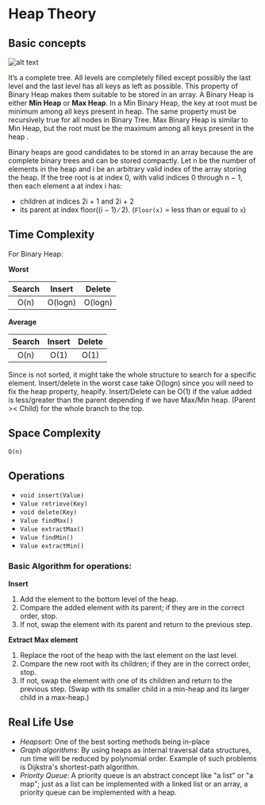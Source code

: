 # Heap Theory

## Basic concepts

![alt text](https://upload.wikimedia.org/wikipedia/commons/thumb/3/38/Max-Heap.svg/320px-Max-Heap.svg.png "Heap")

It’s a complete tree. All levels are completely filled except possibly the last level and the last level has all keys as left as possible.
This property of Binary Heap makes them suitable to be stored in an array.
A Binary Heap is either **Min Heap** or **Max Heap**.
In a Min Binary Heap, the key at root must be minimum among all keys present in heap. The same property must be recursively true for all nodes in Binary Tree.
Max Binary Heap is similar to Min Heap, but the root must be the maximum among all keys present in the heap .

Binary heaps are good candidates to be stored in an array because the are complete binary trees and can be stored compactly.
Let n be the number of elements in the heap and i be an arbitrary valid index of the array storing the heap.
If the tree root is at index 0, with valid indices 0 through n − 1, then each element a at index i has:

- children at indices 2i + 1 and 2i + 2
- its parent at index floor((i − 1) ∕ 2). (`Floor(x)` = less than or equal to `x`)


## Time Complexity

For Binary Heap:

**Worst**

| Search | Insert | Delete |
|:-------:|:-------:|:-------:|
| O(n) | O(logn) | O(logn) |


**Average**

| Search | Insert | Delete |
|:-------:|:-------:|:-------:|
| O(n) | O(1) | O(1) |


Since is not sorted, it might take the whole structure to search for a specific element.
Insert/delete in the worst case take O(logn) since you will need to fix the heap property, heapify.
Insert/Delete can be O(1) if the value added is less/greater than the parent depending if we have Max/Min heap.
(Parent >< Child) for the whole branch to the top.

## Space Complexity
`O(n)`

## Operations
- `void insert(Value)`
- `Value retrieve(Key)`
- `void delete(Key)`
- `Value findMax()`
- `Value extractMax()`
- `Value findMin()`
- `Value extractMin()`


### Basic Algorithm for operations:

**Insert**
1. Add the element to the bottom level of the heap.
2. Compare the added element with its parent; if they are in the correct order, stop.
3. If not, swap the element with its parent and return to the previous step.

**Extract Max element**

1. Replace the root of the heap with the last element on the last level.
2. Compare the new root with its children; if they are in the correct order, stop.
3. If not, swap the element with one of its children and return to the previous step. (Swap with its smaller child in a min-heap and its larger child in a max-heap.)


## Real Life Use

- *Heapsort*: One of the best sorting methods being in-place
- *Graph algorithms*: By using heaps as internal traversal data structures, run time will be reduced by polynomial order. Example of such problems is Dijkstra's shortest-path algorithm.
- *Priority Queue*: A priority queue is an abstract concept like "a list" or "a map"; just as a list can be implemented with a linked list or an array, a priority queue can be implemented with a heap.
